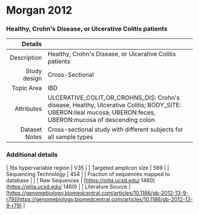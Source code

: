 # Morgan 2012

### Healthy, Crohn's Disease, or Ulcerative Colitis patients


| Details        |             |
| -------------: |-------------|
| Description      | Healthy, Crohn's Disease, or Ulcerative Colitis patients |
| Study design | Cross-Sectional |
| Topic Area | IBD|
| Attributes | ULCERATIVE_COLIT_OR_CROHNS_DIS: Crohn's disease, Healthy, Ulcerative Colitis; BODY_SITE: UBERON:ileal mucosa, UBERON:feces, UBERON:mucosa of descending colon|
| Dataset Notes | Cross-sectional study with different subjects for all sample types

### Additional details

| 16s hypervariable region | V35 |
| Targeted amplicon size | 569 |
| Sequencing Technology | 454 |
| Fraction of sequences mapped to database |  |
| Raw Sequences | [https://qiita.ucsd.edu/ 1460](https://qiita.ucsd.edu/ 1460) |
| Literature Source | [https://genomebiology.biomedcentral.com/articles/10.1186/gb-2012-13-9-r79](https://genomebiology.biomedcentral.com/articles/10.1186/gb-2012-13-9-r79) |